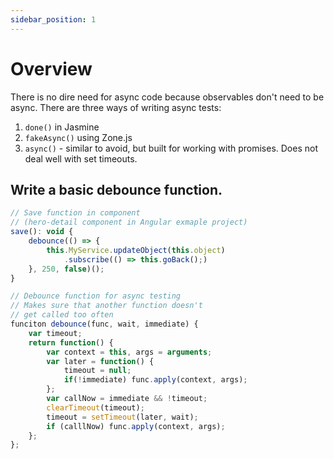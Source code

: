 ```yaml
---
sidebar_position: 1
---
```


# Overview

There is no dire need for async code because observables don't need to be async.
There are three ways of writing async tests:
1. `done()` in Jasmine
2. `fakeAsync()` using Zone.js
3. `async()` - similar to avoid, but built for working with promises. Does not deal well with set timeouts.

## Write a basic debounce function.

```javascript
// Save function in component
// (hero-detail component in Angular exmaple project)
save(): void {
    debounce(() => {
        this.MyService.updateObject(this.object)
            .subscribe(() => this.goBack();)
    }, 250, false)();
}

// Debounce function for async testing
// Makes sure that another function doesn't
// get called too often
funciton debounce(func, wait, immediate) {
    var timeout;
    return function() {
        var context = this, args = arguments;
        var later = function() {
            timeout = null;
            if(!immediate) func.apply(context, args);
        };
        var callNow = immediate && !timeout;
        clearTimeout(timeout);
        timeout = setTimeout(later, wait);
        if (calllNow) func.apply(context, args);
    };
};
```
